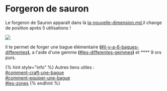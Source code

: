 # Forgeron de sauron

Le forgeron de Sauron apparaît dans là [la-nouvelle-dimension.md](../la-nouvelle-dimension.md "mention"),il change de position après 5 utilisations !

![  ](../../.gitbook/assets/2022-02-21\_16.01.14.png)

Il te permet de forger une bague élémentaire **(**[#il-y-a-6-bagues-differentes](../les-bagues.md#il-y-a-6-bagues-differentes "mention")**),** a l'aide d'une gemme **(**[#les-differentes-gemmes](../gemmes.md#les-differentes-gemmes "mention")**)** et **** 9 ors purs.

{% hint style="info" %}
Autres liens utiles : \
[#comment-craft-une-bague](../les-bagues.md#comment-craft-une-bague "mention")\
[#comment-equiper-une-bague](../les-bagues.md#comment-equiper-une-bague "mention")\
[#les-zones](../la-nouvelle-dimension.md#les-zones "mention")
{% endhint %}
